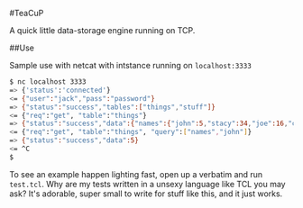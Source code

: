 #TeaCuP

A quick little data-storage engine running on TCP.

##Use

Sample use with netcat with intstance running on `localhost:3333`
```bash
$ nc localhost 3333
=> {'status':'connected'}
<= {"user":"jack","pass":"password"}
=> {"status":"success","tables":["things","stuff"]}
<= {"req":"get", "table":"things"}
=> {"status":"success","data":{"names":{"john":5,"stacy":34,"joe":16,"carol":21},"size":[78,179,132,182],"default":true}}
<= {"req":"get", "table":"things", "query":["names","john"]}
=> {"status":"success","data":5}
<= ^C
$ 
```

To see an example happen lighting fast, open up a verbatim and run `test.tcl`. Why are my tests written in a unsexy language like TCL you may ask? It's adorable, super small to write for stuff like this, and it just works.
